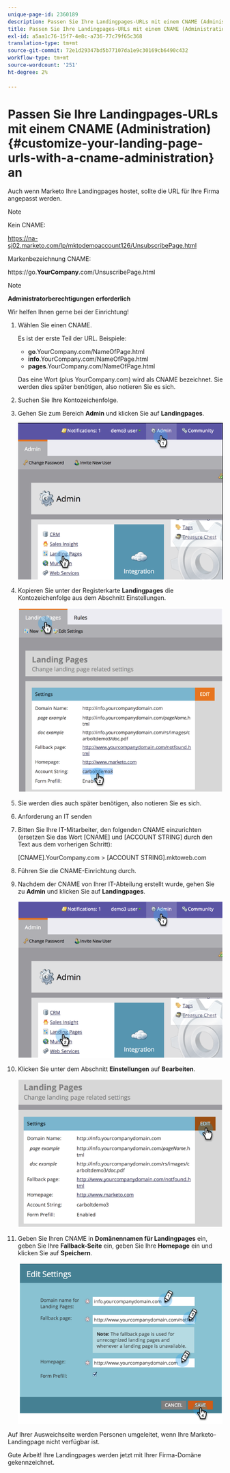 ```yaml
---
unique-page-id: 2360189
description: Passen Sie Ihre Landingpages-URLs mit einem CNAME (Administration) - Marketo Docs - Produktdokumentation an.
title: Passen Sie Ihre Landingpages-URLs mit einem CNAME (Administration) an
exl-id: a5aa1c76-15f7-4e8c-a736-77c79f65c368
translation-type: tm+mt
source-git-commit: 72e1d29347bd5b77107da1e9c30169cb6490c432
workflow-type: tm+mt
source-wordcount: '251'
ht-degree: 2%

---
```


# Passen Sie Ihre Landingpages-URLs mit einem CNAME (Administration) {#customize-your-landing-page-urls-with-a-cname-administration} an

Auch wenn Marketo Ihre Landingpages hostet, sollte die URL für Ihre Firma angepasst werden.

>[!NOTE]
>
>Kein CNAME:
>
>https://na-sj02.marketo.com/lp/mktodemoaccount126/UnsubscribePage.html
>
>Markenbezeichnung CNAME:
>
>https://go.**YourCompany**.com/UnsuscribePage.html

>[!NOTE]
>
>**Administratorberechtigungen erforderlich**

Wir helfen Ihnen gerne bei der Einrichtung!

1. Wählen Sie einen CNAME.

   Es ist der erste Teil der URL. Beispiele:

   * **go**.YourCompany.com/NameOfPage.html
   * **info**.YourCompany.com/NameOfPage.html
   * **pages**.YourCompany.com/NameOfPage.html

   Das eine Wort (plus YourCompany.com) wird als CNAME bezeichnet. Sie werden dies später benötigen, also notieren Sie es sich.

1. Suchen Sie Ihre Kontozeichenfolge.

1. Gehen Sie zum Bereich **Admin** und klicken Sie auf **Landingpages**.

   ![](assets/image2014-9-16-13-3a9-3a44.png)

1. Kopieren Sie unter der Registerkarte **Landingpages** die Kontozeichenfolge aus dem Abschnitt Einstellungen.

   ![](assets/image2014-9-16-13-3a9-3a57.png)

1. Sie werden dies auch später benötigen, also notieren Sie es sich.

1. Anforderung an IT senden

1. Bitten Sie Ihre IT-Mitarbeiter, den folgenden CNAME einzurichten (ersetzen Sie das Wort [CNAME] und [ACCOUNT STRING] durch den Text aus dem vorherigen Schritt):

   [CNAME].YourCompany.com >  [ACCOUNT STRING].mktoweb.com

1. Führen Sie die CNAME-Einrichtung durch.

1. Nachdem der CNAME von Ihrer IT-Abteilung erstellt wurde, gehen Sie zu **Admin** und klicken Sie auf **Landingpages**.

   ![](assets/image2014-9-16-13-3a10-3a14.png)

1. Klicken Sie unter dem Abschnitt **Einstellungen** auf **Bearbeiten**.

   ![](assets/image2014-9-16-13-3a10-3a31.png)

1. Geben Sie Ihren CNAME in **Domänennamen für Landingpages** ein, geben Sie Ihre **Fallback-Seite** ein, geben Sie Ihre **Homepage** ein und klicken Sie auf **Speichern**.

   ![](assets/image2014-9-16-13-3a10-3a45.png)

Auf Ihrer Ausweichseite werden Personen umgeleitet, wenn Ihre Marketo-Landingpage nicht verfügbar ist.

Gute Arbeit! Ihre Landingpages werden jetzt mit Ihrer Firma-Domäne gekennzeichnet.
